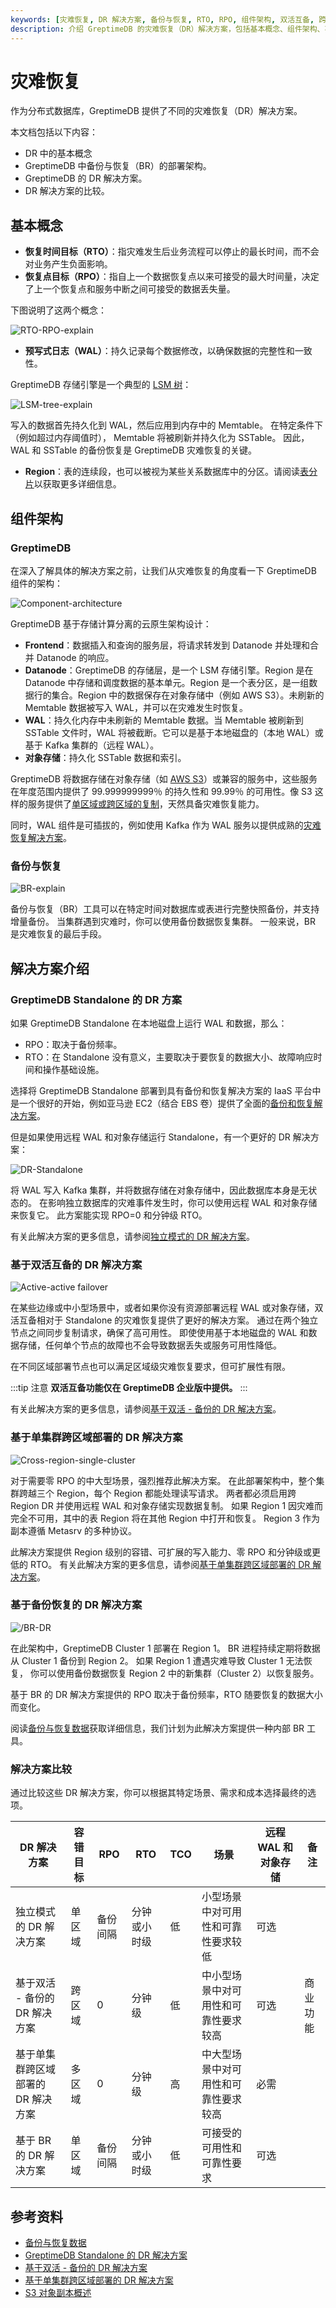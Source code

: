 ```yaml
---
keywords: [灾难恢复, DR 解决方案, 备份与恢复, RTO, RPO, 组件架构, 双活互备, 跨区域部署, 数据恢复]
description: 介绍 GreptimeDB 的灾难恢复（DR）解决方案，包括基本概念、组件架构、不同的 DR 解决方案及其比较。
---
```


# 灾难恢复

作为分布式数据库，GreptimeDB 提供了不同的灾难恢复（DR）解决方案。

本文档包括以下内容：
* DR 中的基本概念
* GreptimeDB 中备份与恢复（BR）的部署架构。
* GreptimeDB 的 DR 解决方案。
* DR 解决方案的比较。

## 基本概念

* **恢复时间目标（RTO）**：指灾难发生后业务流程可以停止的最长时间，而不会对业务产生负面影响。
* **恢复点目标（RPO）**：指自上一个数据恢复点以来可接受的最大时间量，决定了上一个恢复点和服务中断之间可接受的数据丢失量。

下图说明了这两个概念：

![RTO-RPO-explain](/RTO-RPO-explain.png)

* **预写式日志（WAL）**：持久记录每个数据修改，以确保数据的完整性和一致性。

GreptimeDB 存储引擎是一个典型的 [LSM 树](https://en.wikipedia.org/wiki/Log-structured_merge-tree)：

![LSM-tree-explain](/LSM-tree-explain.png)

写入的数据首先持久化到 WAL，然后应用到内存中的 Memtable。
在特定条件下（例如超过内存阈值时），
Memtable 将被刷新并持久化为 SSTable。
因此，WAL 和 SSTable 的备份恢复是 GreptimeDB 灾难恢复的关键。

* **Region**：表的连续段，也可以被视为某些关系数据库中的分区。请阅读[表分片](/contributor-guide/frontend/table-sharding.md#region)以获取更多详细信息。

## 组件架构

### GreptimeDB

在深入了解具体的解决方案之前，让我们从灾难恢复的角度看一下 GreptimeDB 组件的架构：

![Component-architecture](/Component-architecture.png)

GreptimeDB 基于存储计算分离的云原生架构设计：

* **Frontend**：数据插入和查询的服务层，将请求转发到 Datanode 并处理和合并 Datanode 的响应。
* **Datanode**：GreptimeDB 的存储层，是一个 LSM 存储引擎。Region 是在 Datanode 中存储和调度数据的基本单元。Region 是一个表分区，是一组数据行的集合。Region 中的数据保存在对象存储中（例如 AWS S3）。未刷新的 Memtable 数据被写入 WAL，并可以在灾难发生时恢复。
* **WAL**：持久化内存中未刷新的 Memtable 数据。当 Memtable 被刷新到 SSTable 文件时，WAL 将被截断。它可以是基于本地磁盘的（本地 WAL）或基于 Kafka 集群的（远程 WAL）。
* **对象存储**：持久化 SSTable 数据和索引。

GreptimeDB 将数据存储在对象存储（如 [AWS S3](https://docs.aws.amazon.com/AmazonS3/latest/userguide/DataDurability.html)）或兼容的服务中，这些服务在年度范围内提供了 99.999999999％ 的持久性和 99.99％ 的可用性。像 S3 这样的服务提供了[单区域或跨区域的复制](https://docs.aws.amazon.com/AmazonS3/latest/userguide/replication.html)，天然具备灾难恢复能力。

同时，WAL 组件是可插拔的，例如使用 Kafka 作为 WAL 服务以提供成熟的[灾难恢复解决方案](https://www.confluent.io/blog/disaster-recovery-multi-datacenter-apache-kafka-deployments/)。

### 备份与恢复

![BR-explain](/BR-explain.png)

备份与恢复（BR）工具可以在特定时间对数据库或表进行完整快照备份，并支持增量备份。
当集群遇到灾难时，你可以使用备份数据恢复集群。
一般来说，BR 是灾难恢复的最后手段。

## 解决方案介绍

### GreptimeDB Standalone 的 DR 方案

如果 GreptimeDB Standalone 在本地磁盘上运行 WAL 和数据，那么：

* RPO：取决于备份频率。
* RTO：在 Standalone 没有意义，主要取决于要恢复的数据大小、故障响应时间和操作基础设施。

选择将 GreptimeDB Standalone 部署到具有备份和恢复解决方案的 IaaS 平台中是一个很好的开始，例如亚马逊 EC2（结合 EBS 卷）提供了全面的[备份和恢复解决方案](https://docs.aws.amazon.com/zh_cn/prescriptive-guidance/latest/backup-recovery/backup-recovery-ec2-ebs.html)。

但是如果使用远程 WAL 和对象存储运行 Standalone，有一个更好的 DR 解决方案：

![DR-Standalone](/DR-Standalone.png)

将 WAL 写入 Kafka 集群，并将数据存储在对象存储中，因此数据库本身是无状态的。
在影响独立数据库的灾难事件发生时，你可以使用远程 WAL 和对象存储来恢复它。
此方案能实现 RPO=0 和分钟级 RTO。

有关此解决方案的更多信息，请参阅[独立模式的 DR 解决方案](./dr-solution-for-standalone.md)。

### 基于双活互备的 DR 解决方案

![Active-active failover](/active-active-failover.png)

在某些边缘或中小型场景中，或者如果你没有资源部署远程 WAL 或对象存储，双活互备相对于 Standalone 的灾难恢复提供了更好的解决方案。
通过在两个独立节点之间同步复制请求，确保了高可用性。
即使使用基于本地磁盘的 WAL 和数据存储，任何单个节点的故障也不会导致数据丢失或服务可用性降低。

在不同区域部署节点也可以满足区域级灾难恢复要求，但可扩展性有限。

:::tip 注意
**双活互备功能仅在 GreptimeDB 企业版中提供。**
:::

有关此解决方案的更多信息，请参阅[基于双活 - 备份的 DR 解决方案](/enterprise/deployments-administration/disaster-recovery/dr-solution-based-on-active-active-failover.md)。

### 基于单集群跨区域部署的 DR 解决方案

![Cross-region-single-cluster](/Cross-region-single-cluster.png)

对于需要零 RPO 的中大型场景，强烈推荐此解决方案。
在此部署架构中，整个集群跨越三个 Region，每个 Region 都能处理读写请求。
两者都必须启用跨 Region DR 并使用远程 WAL 和对象存储实现数据复制。
如果 Region 1 因灾难而完全不可用，其中的表 Region 将在其他 Region 中打开和恢复。
Region 3 作为副本遵循 Metasrv 的多种协议。

此解决方案提供 Region 级别的容错、可扩展的写入能力、零 RPO 和分钟级或更低的 RTO。
有关此解决方案的更多信息，请参阅[基于单集群跨区域部署的 DR 解决方案](./dr-solution-based-on-cross-region-deployment-in-single-cluster.md)。

### 基于备份恢复的 DR 解决方案

![/BR-DR](/BR-DR.png)

在此架构中，GreptimeDB Cluster 1 部署在 Region 1。
BR 进程持续定期将数据从 Cluster 1 备份到 Region 2。
如果 Region 1 遭遇灾难导致 Cluster 1 无法恢复，
你可以使用备份数据恢复 Region 2 中的新集群（Cluster 2）以恢复服务。

基于 BR 的 DR 解决方案提供的 RPO 取决于备份频率，RTO 随要恢复的数据大小而变化。

阅读[备份与恢复数据](./back-up-&-restore-data.md)获取详细信息，我们计划为此解决方案提供一种内部 BR 工具。

### 解决方案比较

通过比较这些 DR 解决方案，你可以根据其特定场景、需求和成本选择最终的选项。


|     DR 解决方案 | 容错目标 |  RPO | RTO | TCO | 场景 | 远程 WAL 和对象存储 | 备注 |
| ------------- | ------------------------- | ----- | ----- | ----- | ---------------- | --------- | --------|
|  独立模式的 DR 解决方案 | 单区域 | 备份间隔 | 分钟或小时级 | 低 | 小型场景中对可用性和可靠性要求较低 |  可选 | |
|  基于双活 - 备份的 DR 解决方案 | 跨区域 | 0 | 分钟级 | 低 | 中小型场景中对可用性和可靠性要求较高 |  可选 | 商业功能 |
|  基于单集群跨区域部署的 DR 解决方案 | 多区域 | 0 | 分钟级 | 高 | 中大型场景中对可用性和可靠性要求较高 |  必需 | |
|  基于 BR 的 DR 解决方案 | 单区域 | 备份间隔 | 分钟或小时级 | 低 | 可接受的可用性和可靠性要求 | 可选 | |


## 参考资料

* [备份与恢复数据](./back-up-&-restore-data.md)
* [GreptimeDB Standalone 的 DR 解决方案](./dr-solution-for-standalone.md)
* [基于双活 - 备份的 DR 解决方案](/enterprise/deployments-administration/disaster-recovery/dr-solution-based-on-active-active-failover.md)
* [基于单集群跨区域部署的 DR 解决方案](./dr-solution-based-on-cross-region-deployment-in-single-cluster.md)
* [S3 对象副本概述](https://docs.aws.amazon.com/AmazonS3/latest/userguide/replication.html)
